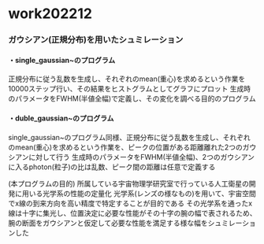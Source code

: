 # work202212
### ガウシアン(正規分布)を用いたシュミレーション
#### ・single_gaussian~のプログラム
正規分布に従う乱数を生成し、それぞれのmean(重心)を求めるという作業を10000ステップ行い、その結果をヒストグラムとしてグラフにプロット
生成時のパラメータをFWHM(半値全幅)で定義し、その変化を調べる目的のプログラム

#### ・duble_gaussian~のプログラム
single_gaussian~のプログラム同様、正規分布に従う乱数を生成し、それぞれのmean(重心)を求めるという作業を、ピークの位置がある距離離れた2つのガウシアンに対して行う
生成時のパラメータをFWHM(半値全幅)、2つのガウシアンに入るphoton(粒子)の比は乱数、ピーク間の距離は任意で定義する

(本プログラムの目的)
所属している宇宙物理学研究室で行っている人工衛星の開発に用いる光学系の性能の定量化
光学系(レンズの様なもの)を用いて、宇宙空間でx線の到来方向を高い精度で特定することが目的である
その光学系を通ったx線は十字に集光し、位置決定に必要な性能がその十字の腕の幅で表されるため、腕の断面をガウシアンと仮定して必要な性能を満足する様な幅をシュミレーションした

